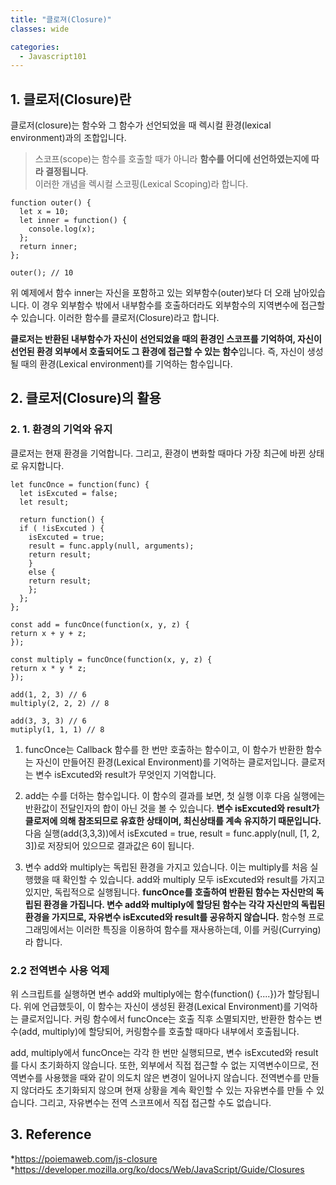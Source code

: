 ```yaml
---
title: "클로져(Closure)"
classes: wide

categories:
  - Javascript101
---
```


## 1. 클로저(Closure)란
클로저(closure)는 함수와 그 함수가 선언되었을 때 렉시컬 환경(lexical environment)과의 조합입니다.

> 스코프(scope)는 함수를 호출할 때가 아니라 **함수를 어디에 선언하였는지에 따라 결정됩니다**.    
> 이러한 개념을 렉시컬 스코핑(Lexical Scoping)라 합니다.

````
function outer() {
  let x = 10;
  let inner = function() {
    console.log(x);
  };
  return inner;
};

outer(); // 10
````

위 예제에서 함수 inner는 자신을 포함하고 있는 외부함수(outer)보다 더 오래 남아있습니다. 이 경우 외부함수 밖에서 내부함수를 호출하더라도 외부함수의 지역변수에 접근할 수 있습니다. 이러한 함수를 클로저(Closure)라고 합니다.

**클로저는 반환된 내부함수가 자신이 선언되었을 때의 환경인 스코프를 기억하여, 자신이 선언된 환경 외부에서 호출되어도 그 환경에 접근할 수 있는 함수**입니다. 즉, 자신이 생성될 때의 환경(Lexical environment)를 기억하는 함수입니다.

## 2. 클로저(Closure)의 활용

### 2. 1. 환경의 기억와 유지
클로저는 현재 환경을 기억합니다. 그리고, 환경이 변화할 때마다 가장 최근에 바뀐 상태로 유지합니다.

````
let funcOnce = function(func) {
  let isExcuted = false;
  let result;

  return function() {
  if ( !isExcuted ) {
    isExcuted = true;
    result = func.apply(null, arguments);
    return result;
    }
    else {
    return result;
    };
  };
};

const add = funcOnce(function(x, y, z) {
return x + y + z;
});

const multiply = funcOnce(function(x, y, z) {
return x * y * z;
});

add(1, 2, 3) // 6
multiply(2, 2, 2) // 8

add(3, 3, 3) // 6
mutiply(1, 1, 1) // 8
````

1. funcOnce는 Callback 함수를 한 번만 호출하는 함수이고, 이 함수가 반환한 함수는 자신이 만들어진 환경(Lexical Environment)를 기억하는 클로저입니다. 클로저는 변수 isExcuted와 result가 무엇인지 기억합니다.

2. add는 수를 더하는 함수입니다. 이 함수의 결과를 보면, 첫 실행 이후 다음 실행에는 반환값이 전달인자의 합이 아닌 것을 볼 수 있습니다. **변수 isExcuted와 result가 클로저에 의해 참조되므로 유효한 상태이며, 최신상태를 계속 유지하기 때문입니다.** 다음 실행(add(3,3,3))에서 isExcuted = true, result = func.apply(null, [1, 2, 3])로 저장되어 있으므로 결과값은 6이 됩니다.

3. 변수 add와 multiply는 독립된 환경을 가지고 있습니다. 이는 multiply를 처음 실행했을 때 확인할 수 있습니다. add와 multiply 모두 isExcuted와 result를 가지고 있지만, 독립적으로 실행됩니다.  **funcOnce를 호출하여 반환된 함수는 자신만의 독립된 환경을 가집니다. 변수 add와 multiply에 할당된 함수는 각각 자신만의 독립된 환경을 가지므로, 자유변수 isExcuted와 result를 공유하지 않습니다.** 함수형 프로그래밍에서는 이러한 특징을 이용하여 함수를 재사용하는데, 이를 커링(Currying)라 합니다.

    
### 2.2 전역변수 사용 억제
위 스크립트를 실행하면 변수 add와 multiply에는 함수(function() {....})가 할당됩니다. 위에 언급했듯이, 이 함수는 자신이 생성된 환경(Lexical Environment)를 기억하는 클로저입니다. 커링 함수에서 funcOnce는 호출 직후 소멸되지만, 반환한 함수는 변수(add, multiply)에 할당되어, 커링함수를 호출할 때마다 내부에서 호출됩니다.

add, multiply에서 funcOnce는 각각 한 번만 실행되므로, 변수 isExcuted와 result를 다시 초기화하지 않습니다. 또한, 외부에서 직접 접근할 수 없는 지역변수이므로, 전역변수를 사용했을 때와 같이 의도치 않은 변경이 일어나지 않습니다. 전역변수를 만들지 않더라도 초기화되지 않으며 현재 상황을 계속 확인할 수 있는 자유변수를 만들 수 있습니다. 그리고, 자유변수는 전역 스코프에서 직접 접근할 수도 없습니다.

## 3. Reference
*https://poiemaweb.com/js-closure    
*https://developer.mozilla.org/ko/docs/Web/JavaScript/Guide/Closures

